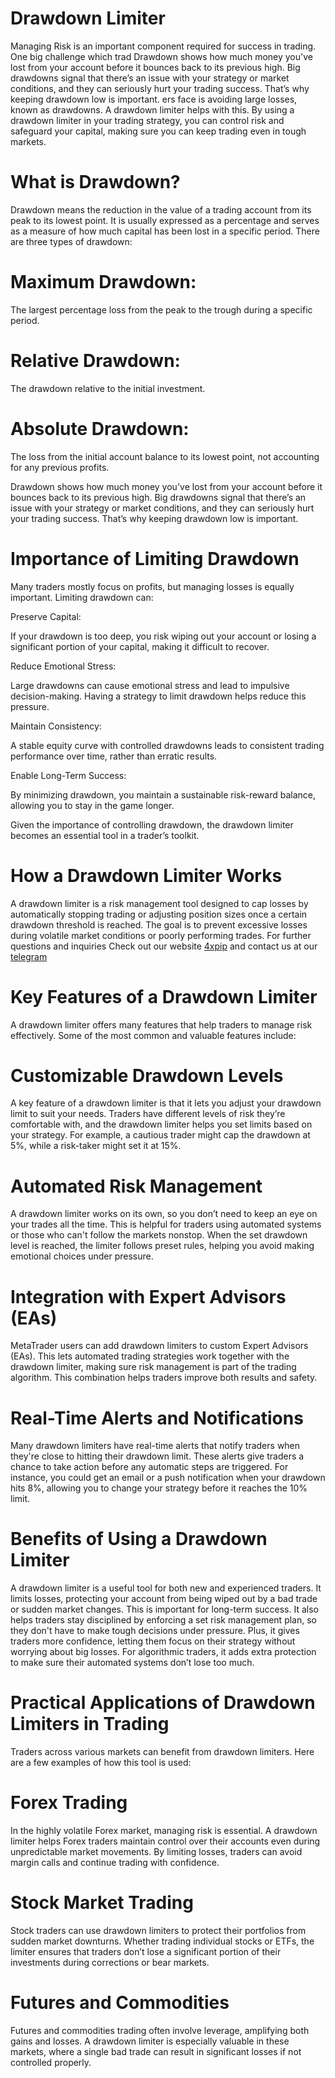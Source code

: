 # Drawdown Limiter 

Managing Risk is an important component required for success in trading. One big challenge which trad Drawdown shows how much money you've lost from your account before it bounces back to its previous high. Big drawdowns signal that there’s an issue with your strategy or market conditions, and they can seriously hurt your trading success. That’s why keeping drawdown low is important. ers face is avoiding large losses, known as drawdowns. A drawdown limiter helps with this. By using a drawdown limiter in your trading strategy, you can control risk and safeguard your capital, making sure you can keep trading even in tough markets. 

# What is Drawdown? 

Drawdown means the reduction in the value of a trading account from its peak to its lowest point. It is usually expressed as a percentage and serves as a measure of how much capital has been lost in a specific period. There are three types of drawdown: 

# Maximum Drawdown: 

The largest percentage loss from the peak to the trough during a specific period. 

# Relative Drawdown: 

The drawdown relative to the initial investment. 

# Absolute Drawdown: 

The loss from the initial account balance to its lowest point, not accounting for any previous profits. 

Drawdown shows how much money you've lost from your account before it bounces back to its previous high. Big drawdowns signal that there’s an issue with your strategy or market conditions, and they can seriously hurt your trading success. That’s why keeping drawdown low is important. 

# Importance of Limiting Drawdown 

Many traders mostly focus on profits, but managing losses is equally important. Limiting drawdown can: 

Preserve Capital:  

If your drawdown is too deep, you risk wiping out your account or losing a significant portion of your capital, making it difficult to recover. 

Reduce Emotional Stress:  

Large drawdowns can cause emotional stress and lead to impulsive decision-making. Having a strategy to limit drawdown helps reduce this pressure. 

Maintain Consistency:  

A stable equity curve with controlled drawdowns leads to consistent trading performance over time, rather than erratic results. 

Enable Long-Term Success:  

By minimizing drawdown, you maintain a sustainable risk-reward balance, allowing you to stay in the game longer. 

Given the importance of controlling drawdown, the drawdown limiter becomes an essential tool in a trader’s toolkit. 

# How a Drawdown Limiter Works 

A drawdown limiter is a risk management tool designed to cap losses by automatically stopping trading or adjusting position sizes once a certain drawdown threshold is reached. The goal is to prevent excessive losses during volatile market conditions or poorly performing trades. For further questions and inquiries Check out our website [4xpip](https://4xpip.com/) and contact us at our [telegram](https://t.me/pip_4x)

# Key Features of a Drawdown Limiter 

A drawdown limiter offers many features that help traders to manage risk effectively. Some of the most common and valuable features include: 

# Customizable Drawdown Levels 

A key feature of a drawdown limiter is that it lets you adjust your drawdown limit to suit your needs. Traders have different levels of risk they’re comfortable with, and the drawdown limiter helps you set limits based on your strategy. For example, a cautious trader might cap the drawdown at 5%, while a risk-taker might set it at 15%. 

# Automated Risk Management 

A drawdown limiter works on its own, so you don’t need to keep an eye on your trades all the time. This is helpful for traders using automated systems or those who can't follow the markets nonstop. When the set drawdown level is reached, the limiter follows preset rules, helping you avoid making emotional choices under pressure. 

# Integration with Expert Advisors (EAs) 

MetaTrader users can add drawdown limiters to custom Expert Advisors (EAs). This lets automated trading strategies work together with the drawdown limiter, making sure risk management is part of the trading algorithm. This combination helps traders improve both results and safety. 

# Real-Time Alerts and Notifications 

Many drawdown limiters have real-time alerts that notify traders when they're close to hitting their drawdown limit. These alerts give traders a chance to take action before any automatic steps are triggered. For instance, you could get an email or a push notification when your drawdown hits 8%, allowing you to change your strategy before it reaches the 10% limit. 

# Benefits of Using a Drawdown Limiter 

A drawdown limiter is a useful tool for both new and experienced traders. It limits losses, protecting your account from being wiped out by a bad trade or sudden market changes. This is important for long-term success. It also helps traders stay disciplined by enforcing a set risk management plan, so they don't have to make tough decisions under pressure. Plus, it gives traders more confidence, letting them focus on their strategy without worrying about big losses. For algorithmic traders, it adds extra protection to make sure their automated systems don’t lose too much. 

# Practical Applications of Drawdown Limiters in Trading 

Traders across various markets can benefit from drawdown limiters. Here are a few examples of how this tool is used: 

# Forex Trading

In the highly volatile Forex market, managing risk is essential. A drawdown limiter helps Forex traders maintain control over their accounts even during unpredictable market movements. By limiting losses, traders can avoid margin calls and continue trading with confidence. 

# Stock Market Trading 

Stock traders can use drawdown limiters to protect their portfolios from sudden market downturns. Whether trading individual stocks or ETFs, the limiter ensures that traders don’t lose a significant portion of their investments during corrections or bear markets. 

# Futures and Commodities

Futures and commodities trading often involve leverage, amplifying both gains and losses. A drawdown limiter is especially valuable in these markets, where a single bad trade can result in significant losses if not controlled properly. 
